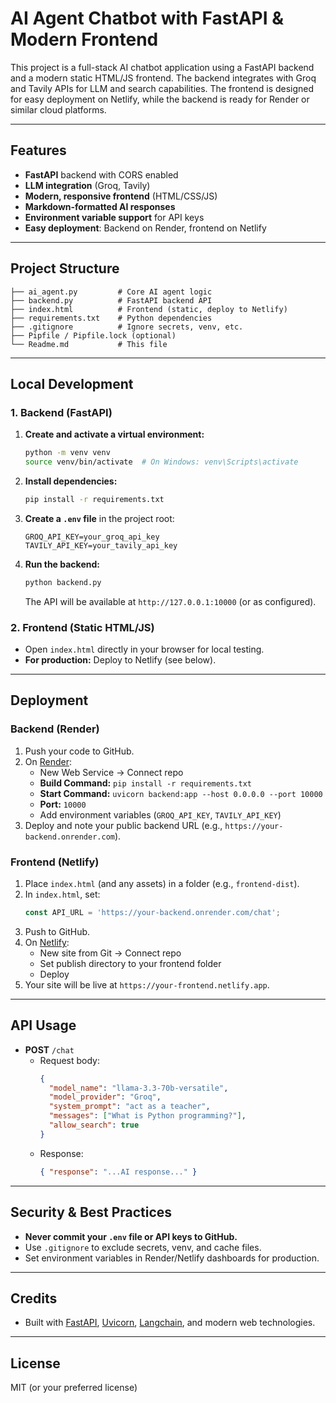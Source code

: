 # AI Agent Chatbot with FastAPI & Modern Frontend

This project is a full-stack AI chatbot application using a FastAPI backend and a modern static HTML/JS frontend. The backend integrates with Groq and Tavily APIs for LLM and search capabilities. The frontend is designed for easy deployment on Netlify, while the backend is ready for Render or similar cloud platforms.

---

## Features
- **FastAPI** backend with CORS enabled
- **LLM integration** (Groq, Tavily)
- **Modern, responsive frontend** (HTML/CSS/JS)
- **Markdown-formatted AI responses**
- **Environment variable support** for API keys
- **Easy deployment**: Backend on Render, frontend on Netlify

---

## Project Structure
```
├── ai_agent.py         # Core AI agent logic
├── backend.py          # FastAPI backend API
├── index.html          # Frontend (static, deploy to Netlify)
├── requirements.txt    # Python dependencies
├── .gitignore          # Ignore secrets, venv, etc.
├── Pipfile / Pipfile.lock (optional)
└── Readme.md           # This file
```

---

## Local Development

### 1. Backend (FastAPI)
1. **Create and activate a virtual environment:**
   ```bash
   python -m venv venv
   source venv/bin/activate  # On Windows: venv\Scripts\activate
   ```
2. **Install dependencies:**
   ```bash
   pip install -r requirements.txt
   ```
3. **Create a `.env` file** in the project root:
   ```env
   GROQ_API_KEY=your_groq_api_key
   TAVILY_API_KEY=your_tavily_api_key
   ```
4. **Run the backend:**
   ```bash
   python backend.py
   ```
   The API will be available at `http://127.0.0.1:10000` (or as configured).

### 2. Frontend (Static HTML/JS)
- Open `index.html` directly in your browser for local testing.
- **For production:** Deploy to Netlify (see below).

---

## Deployment

### Backend (Render)
1. Push your code to GitHub.
2. On [Render](https://dashboard.render.com/):
   - New Web Service → Connect repo
   - **Build Command:** `pip install -r requirements.txt`
   - **Start Command:** `uvicorn backend:app --host 0.0.0.0 --port 10000`
   - **Port:** `10000`
   - Add environment variables (`GROQ_API_KEY`, `TAVILY_API_KEY`)
3. Deploy and note your public backend URL (e.g., `https://your-backend.onrender.com`).

### Frontend (Netlify)
1. Place `index.html` (and any assets) in a folder (e.g., `frontend-dist`).
2. In `index.html`, set:
   ```js
   const API_URL = 'https://your-backend.onrender.com/chat';
   ```
3. Push to GitHub.
4. On [Netlify](https://app.netlify.com/):
   - New site from Git → Connect repo
   - Set publish directory to your frontend folder
   - Deploy
5. Your site will be live at `https://your-frontend.netlify.app`.

---

## API Usage
- **POST** `/chat`
  - Request body:
    ```json
    {
      "model_name": "llama-3.3-70b-versatile",
      "model_provider": "Groq",
      "system_prompt": "act as a teacher",
      "messages": ["What is Python programming?"],
      "allow_search": true
    }
    ```
  - Response:
    ```json
    { "response": "...AI response..." }
    ```

---

## Security & Best Practices
- **Never commit your `.env` file or API keys to GitHub.**
- Use `.gitignore` to exclude secrets, venv, and cache files.
- Set environment variables in Render/Netlify dashboards for production.

---

## Credits
- Built with [FastAPI](https://fastapi.tiangolo.com/), [Uvicorn](https://www.uvicorn.org/), [Langchain](https://python.langchain.com/), and modern web technologies.

---

## License
MIT (or your preferred license)



